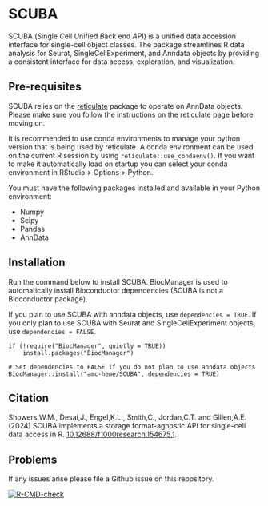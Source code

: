 # SCUBA

SCUBA (*S*ingle *C*ell *U*nified *B*ack end *A*PI) is a unified data accession interface for single-cell object classes. The package streamlines R data analysis for Seurat, SingleCellExperiment, and Anndata objects by providing a consistent interface for data access, exploration, and visualization.

## Pre-requisites

SCUBA relies on the [reticulate](https://rstudio.github.io/reticulate/) package to operate on AnnData objects. Please make sure you follow the instructions on the reticulate page before moving on.  

It is recommended to use conda environments to manage your python version that is being used by reticulate. A conda environment can be used on the current R session by using `reticulate::use_condaenv()`. If you want to make it automatically load on startup you can select your conda environment in RStudio > Options > Python. 

You must have the following packages installed and available in your Python environment:

- Numpy
- Scipy
- Pandas
- AnnData

## Installation

Run the command below to install SCUBA. BiocManager is used to automatically install Bioconductor dependencies (SCUBA is not a Bioconductor package).

If you plan to use SCUBA with anndata objects, use `dependencies = TRUE`. If you only plan to use SCUBA with Seurat and SingleCellExperiment objects, use `dependencies = FALSE`.

```
if (!require("BiocManager", quietly = TRUE))
    install.packages("BiocManager")

# Set dependencies to FALSE if you do not plan to use anndata objects
BiocManager::install("amc-heme/SCUBA", dependencies = TRUE)
```

## Citation
Showers,W.M., Desai,J., Engel,K.L., Smith,C., Jordan,C.T. and Gillen,A.E. (2024) SCUBA implements a storage format-agnostic API for single-cell data access in R. [10.12688/f1000research.154675.1](https://doi.org/10.12688/f1000research.154675.1).

## Problems
If any issues arise please file a Github issue on this repository. 

<!-- badges: start -->
  [![R-CMD-check](https://github.com/amc-heme/SCUBA/actions/workflows/R-CMD-check.yaml/badge.svg)](https://github.com/amc-heme/SCUBA/actions/workflows/R-CMD-check.yaml)
  <!-- badges: end -->
